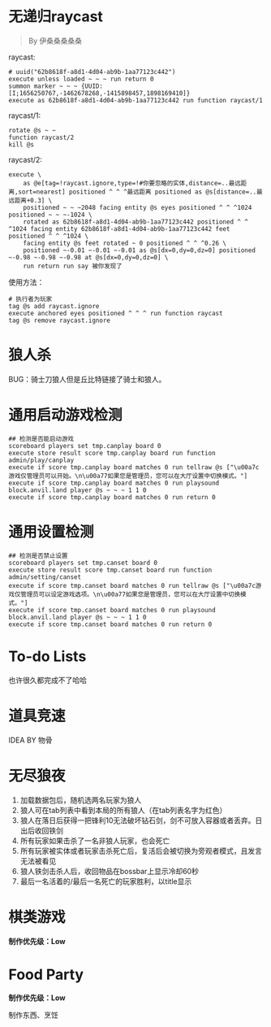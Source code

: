 # 无递归raycast
> By 伊桑桑桑桑桑

raycast:
```mcfunction
# uuid("62b8618f-a8d1-4d04-ab9b-1aa77123c442")
execute unless loaded ~ ~ ~ run return 0
summon marker ~ ~ ~ {UUID:[I;1656250767,-1462678268,-1415898457,1898169410]}
execute as 62b8618f-a8d1-4d04-ab9b-1aa77123c442 run function raycast/1
```

raycast/1:
```mcfunction
rotate @s ~ ~
function raycast/2
kill @s
```

raycast/2:
```mcfunction
execute \
    as @e[tag=!raycast.ignore,type=!#你要忽略的实体,distance=..最远距离,sort=nearest] positioned ^ ^ ^最远距离 positioned as @s[distance=..最远距离+0.3] \
    positioned ~ ~ ~2048 facing entity @s eyes positioned ^ ^ ^1024 positioned ~ ~ ~-1024 \
    rotated as 62b8618f-a8d1-4d04-ab9b-1aa77123c442 positioned ^ ^ ^1024 facing entity 62b8618f-a8d1-4d04-ab9b-1aa77123c442 feet positioned ^ ^ ^1024 \
    facing entity @s feet rotated ~ 0 positioned ^ ^ ^0.26 \
    positioned ~-0.01 ~-0.01 ~-0.01 as @s[dx=0,dy=0,dz=0] positioned ~-0.98 ~-0.98 ~-0.98 at @s[dx=0,dy=0,dz=0] \
    run return run say 被你发现了
```

使用方法：
```mcfunction
# 执行者为玩家
tag @s add raycast.ignore
execute anchored eyes positioned ^ ^ ^ run function raycast
tag @s remove raycast.ignore
```


# 狼人杀
BUG：骑士刀狼人但是丘比特链接了骑士和狼人。
# 通用启动游戏检测
```mcfunction
## 检测是否能启动游戏
scoreboard players set tmp.canplay board 0
execute store result score tmp.canplay board run function admin/play/canplay
execute if score tmp.canplay board matches 0 run tellraw @s ["\u00a7c游戏仅管理员可以开始。\n\u00a77如果您是管理员，您可以在大厅设置中切换模式。"]
execute if score tmp.canplay board matches 0 run playsound block.anvil.land player @s ~ ~ ~ 1 1 0
execute if score tmp.canplay board matches 0 run return 0
```

# 通用设置检测
```mcfunction
## 检测是否禁止设置
scoreboard players set tmp.canset board 0
execute store result score tmp.canset board run function admin/setting/canset
execute if score tmp.canset board matches 0 run tellraw @s ["\u00a7c游戏仅管理员可以设定游戏选项。\n\u00a77如果您是管理员，您可以在大厅设置中切换模式。"]
execute if score tmp.canset board matches 0 run playsound block.anvil.land player @s ~ ~ ~ 1 1 0
execute if score tmp.canset board matches 0 run return 0
```

# To-do Lists

也许很久都完成不了哈哈

# 道具竞速
IDEA BY 物骨

# 无尽狼夜

1. 加载数据包后，随机选两名玩家为狼人
2. 狼人可在tab列表中看到本局的所有狼人（在tab列表名字为红色）
3. 狼人在落日后获得一把锋利10无法破坏钻石剑，剑不可放入容器或者丢弃。日出后收回铁剑
4. 所有玩家如果击杀了一名非狼人玩家，也会死亡
5. 所有玩家被实体或者玩家击杀死亡后，复活后会被切换为旁观者模式，且发言无法被看见
6. 狼人铁剑击杀人后，收回物品在bossbar上显示冷却60秒
7. 最后一名活着的/最后一名死亡的玩家胜利，以title显示

# 棋类游戏

**制作优先级：Low**

# Food Party

**制作优先级：Low**

制作东西、烹饪